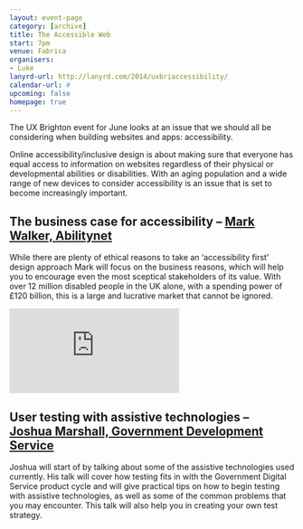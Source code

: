 ```yaml
---
layout: event-page
category: [archive]
title: The Accessible Web
start: 7pm
venue: Fabrica
organisers: 
- Luke
lanyrd-url: http://lanyrd.com/2014/uxbriaccessibility/
calendar-url: #
upcoming: false
homepage: true
---
```


The UX Brighton event for June looks at an issue that we should all be considering when building websites and apps: accessibility.

<!-- <iframe src="http://www.eventbrite.com/tickets-external?eid=11495648795&amp;ref=lanyrd" frameborder="0" height="165" width="100%" vspace="0" hspace="0" marginheight="0" marginwidth="0" scrolling="auto" allowtransparency="true"></iframe>
 -->
 
Online accessibility/inclusive design is about making sure that everyone has equal access to information on websites regardless of their physical or developmental abilities or disabilities. With an aging population and a wide range of new devices to consider accessibility is an issue that is set to become increasingly important.

## The business case for accessibility – [Mark Walker, Abilitynet](http://twitter.com/scipmark)

While there are plenty of ethical reasons to take an ‘accessibility first’ design approach Mark will focus on the business reasons, which will help you to encourage even the most sceptical stakeholders of its value. With over 12 million disabled people in the UK alone, with a spending power of £120 billion, this is a large and lucrative market that cannot be ignored.

<div class="embed-container vga"><iframe src="http://www.slideshare.net/slideshow/embed_code/35707261" frameborder="0" scrolling="no" allowfullscreen></iframe></div>

<!-- ## Accessibility originates with UX – [Henny Swan, BBC](http://twitter.com/iheni)

Henny will take a look at how BBC are turning accessibility - a bolt on developer and accessibility specialist silo - into fluid, integrated, inclusive design. With a goal of making products not just accessible but also fun and engaging for all users, she will spotlight how the needs of disabled users are not so different to that of all users in a world of multiple inputs, platforms and devices. -->

## User testing with assistive technologies – [Joshua Marshall, Government Development Service](http://twitter.com/partiallyblind)

Joshua will start of by talking about some of the assistive technologies used currently. His talk will cover how testing fits in with the Government Digital Service product cycle and will give practical tips on how to begin testing with assistive technologies, as well as some of the common problems that you may encounter. This talk will also help you in creating your own test strategy.
